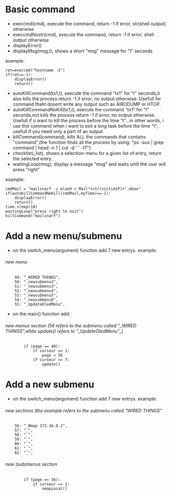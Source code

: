 # Basic command

* execcmd(cmd), execute the command, return -1 if error, str(shell output) otherwise
* execcmdNostr(cmd), execute the command, return -1 if error, shell output otherwise
* displayError()
* displayMsg(msg,t), shows a short "msg" message for "t" seconds

example:

    ret=execcmd("hostname -I")
    if(ret==-1):
        displayError()    
        return()



* autoKillCommand(tx1,t), execute the command "tx1" for "t" seconds,it also kills the process return -1 if error, no output otherwise. Usefull for command thaht dosent write any output such as AIRODUMP or HTOP. 
* autoKillCommandNoKill(tx1,t), execute the command "tx1" for "t" seconds,not kills the process return -1 if error, no output otherwise. Usefull if u want to kill the process before the time "t"...in other words, i use this command when i want to exit a long task before the time "t", usefull if you need only a part of an output
* killCommand(command), kills ALL the commands that contains "command",(the function finds all the process by using: "ps -aux | grep command | head -n 1 | cut -d ' ' -f7")
* checklist(_list), shows a selection-menu for a given list of entry, return the selected entry.
* waitingLoop(msg), display a message "msg" and waits until the user will press "right"

example:

    cmdMail = "mailsnarf -i wlan0 > Mail"+str(victimIP)+".mbox"
    if(autoKillCommandNoKill(cmdMail,myTime)==-1):
        displayError()
        return()
    time.sleep(10)
    waitingLoop("press right to exit")      
    killCommand("mailsnarf")


# Add a new menu/submenu
* on the switch_menu(argument) function add 7 new entrys.
example:
###### new menu
        49: "_WIRED THINGS",
        50: "_newsubmenu2",
        51: "_newsubmenu3",
        52: "_newsubmenu4",
        53: "_newsubmenu5",
        54: "_newsubmenu6",
        55: "_UpdateOledMenu",
* on the main() funciton add:
###### new menus section (56 refers to the submenu called "\_WIRED THINGS",while update() refers to "\_UpdateOledMenu"_)
            if (page == 49): 
                if curseur == 1:
                    page = 56
                if curseur == 7:
                    update()

# Add a new submenu
* on the switch_menu(argument) function add 7 new entrys.
example:
###### new sections (the example refers to the submenu called "WIRED THINGS"
        56: "_Nmap 172.16.0.2",
        57: "_",
        58: "_",
        59: "_",
        60: "_",
        61: "_",
        62: "_",
###### new (sub)menus section
            if (page == 56): 
                if curseur == 1:
                    nmapLocal()
               
